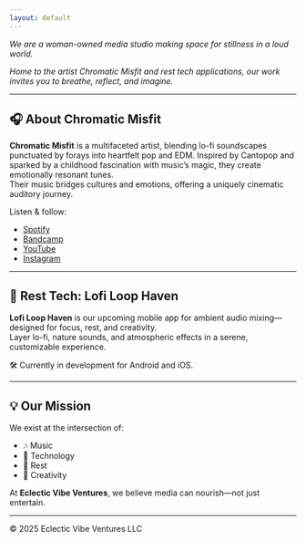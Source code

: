 ```yaml
---
layout: default
---
```






_We are a woman-owned media studio making space for stillness in a loud world._

_Home to the artist Chromatic Misfit and rest tech applications, our work invites you to breathe, reflect, and imagine._






---

## 🎧 About Chromatic Misfit

**Chromatic Misfit** is a multifaceted artist, blending lo-fi soundscapes punctuated by forays into heartfelt pop and EDM. Inspired by Cantopop and sparked by a childhood fascination with music’s magic, they create emotionally resonant tunes.  
Their music bridges cultures and emotions, offering a uniquely cinematic auditory journey.

Listen & follow:
- [Spotify](https://open.spotify.com/artist/5O4l4URYQ4EqEWrbNpVXiS)
- [Bandcamp](https://chromaticmisfit.bandcamp.com/)
- [YouTube](https://www.youtube.com/@ChromaticMisfit)
- [Instagram](https://www.instagram.com/chromaticmisfit/)

---

## 📱 Rest Tech: Lofi Loop Haven

**Lofi Loop Haven** is our upcoming mobile app for ambient audio mixing—designed for focus, rest, and creativity.  
Layer lo-fi, nature sounds, and atmospheric effects in a serene, customizable experience.

🛠️ Currently in development for Android and iOS.

---

## 💡 Our Mission

We exist at the intersection of:
- 🎶 Music
- 📱 Technology
- 🌿 Rest
- 💫 Creativity

At **Eclectic Vibe Ventures**, we believe media can nourish—not just entertain.

---

© 2025 Eclectic Vibe Ventures LLC